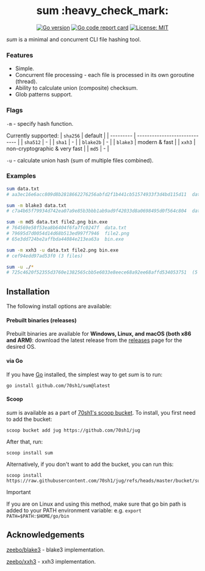 <h1 align="center">sum :heavy_check_mark:</h1>

<p align="center">
  <a href="https://go.dev"><img alt="Go version" src="https://img.shields.io/github/go-mod/go-version/70sh1/sum"></a>
  <a href="https://goreportcard.com/report/github.com/70sh1/sum"><img alt="Go code report card" src="https://goreportcard.com/badge/github.com/70sh1/sum"></a>
  <a href="https://github.com/70sh1/sum/blob/main/LICENSE"><img alt="License: MIT" src="https://img.shields.io/badge/License-MIT-green"></a>
</p>

_sum_ is a minimal and concurrent CLI file hashing tool.

### Features
* Simple.
* Concurrent file processing - each file is processed in its own goroutine (thread).
* Ability to calculate union (composite) checksum.
* Glob patterns support.

### Flags
`-m` - specify hash function.

Currently supported:
| `sha256`  | default                       |
| --------- | ----------------------------- |
| `sha512`  | -                             |
| `sha1`    | -                             |
| `blake2b` | -                             |
| `blake3`  | modern & fast                 |
| `xxh3`    | non-cryptographic & very fast |
| `md5`     | -                             |

`-u` - calculate union hash (sum of multiple files combined).

### Examples
```bash
sum data.txt
# aa3ec16e6acc809d8b2818662276256abfd2f1b441cb51574933f3d4bd115d11  data.txt

sum -m blake3 data.txt
# c7a4b65f79934d742ea07a9e85b3bbb1ab9ad9f42033d8a0698495d0f564c804  data.txt

sum -m md5 data.txt file2.png bin.exe
# 764569e58f53ea8b6404f6fa7fc0247f  data.txt
# 79695d7d0054d14d68b513ed997f7946  file2.png
# 65e3dd724be2affbda44084e213ea63a  bin.exe

sum -m xxh3 -u data.txt file2.png bin.exe
# cef94edd97ad53f0 (3 files)

sum -u ./*
# 725c4620f52355d3760e1382565cbb5e6033e8eece68a92ee68affd534053751  (5 files)
```

## Installation
The following install options are available:

#### Prebuilt binaries (releases)
Prebuilt binaries are available for **Windows, Linux, and macOS (both x86 and ARM)**: download the latest release from the [releases](https://github.com/70sh1/sum/releases) page for the desired OS.

#### via Go
If you have [Go](https://go.dev/dl/) installed, the simplest way to get _sum_ is to run:
```shell
go install github.com/70sh1/sum@latest
```
#### Scoop
_sum_ is available as a part of [70sh1's scoop bucket](https://github.com/70sh1/jug). To install, you first need to add the bucket:
```
scoop bucket add jug https://github.com/70sh1/jug
```
After that, run:
```
scoop install sum
```
Alternatively, if you don't want to add the bucket, you can run this:
```
scoop install https://raw.githubusercontent.com/70sh1/jug/refs/heads/master/bucket/sum.json
```

> [!IMPORTANT]
> If you are on Linux and using this method, make sure that go bin path is added to your PATH environment variable: e.g. `export PATH=$PATH:$HOME/go/bin`

## Acknowledgements
[zeebo/blake3](https://github.com/zeebo/blake3) - blake3 implementation.

[zeebo/xxh3](https://github.com/zeebo/xxh3) - xxh3 implementation.
